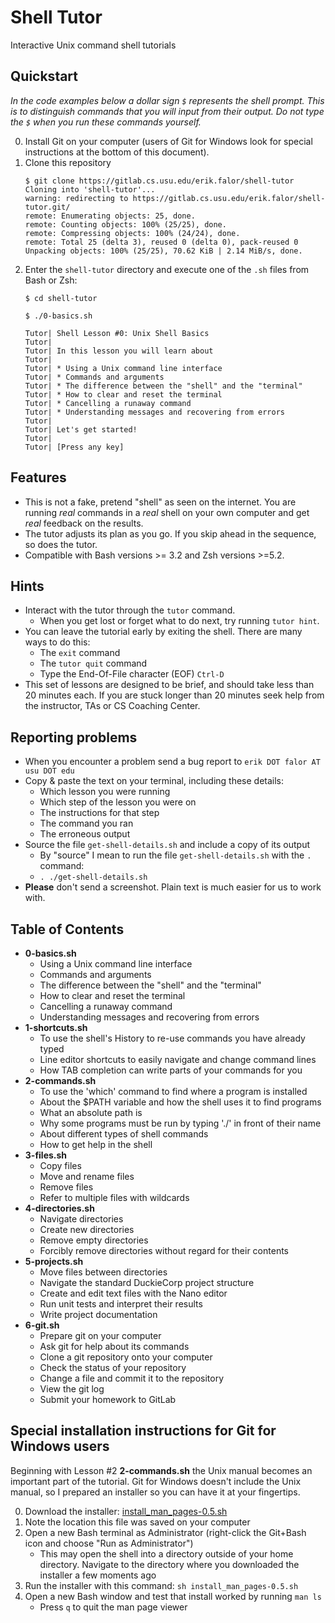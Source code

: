 # Shell Tutor

Interactive Unix command shell tutorials

## Quickstart

*In the code examples below a dollar sign `$` represents the shell prompt.  This is to distinguish commands that you will input from their output. Do not type the `$` when you run these commands yourself.*

0.  Install Git on your computer (users of Git for Windows look for special instructions at the bottom of this document).
1.  Clone this repository
    ```
    $ git clone https://gitlab.cs.usu.edu/erik.falor/shell-tutor
    Cloning into 'shell-tutor'...
    warning: redirecting to https://gitlab.cs.usu.edu/erik.falor/shell-tutor.git/
    remote: Enumerating objects: 25, done.
    remote: Counting objects: 100% (25/25), done.
    remote: Compressing objects: 100% (24/24), done.
    remote: Total 25 (delta 3), reused 0 (delta 0), pack-reused 0
    Unpacking objects: 100% (25/25), 70.62 KiB | 2.14 MiB/s, done.
    ```
2.  Enter the `shell-tutor` directory and execute one of the `.sh` files from Bash or Zsh:
    ```
    $ cd shell-tutor

    $ ./0-basics.sh

    Tutor| Shell Lesson #0: Unix Shell Basics
    Tutor| 
    Tutor| In this lesson you will learn about
    Tutor| 
    Tutor| * Using a Unix command line interface
    Tutor| * Commands and arguments
    Tutor| * The difference between the "shell" and the "terminal"
    Tutor| * How to clear and reset the terminal
    Tutor| * Cancelling a runaway command
    Tutor| * Understanding messages and recovering from errors
    Tutor| 
    Tutor| Let's get started!
    Tutor| 
    Tutor| [Press any key]
    ```


## Features

*   This is not a fake, pretend "shell" as seen on the internet.  You are
    running *real* commands in a *real* shell on your own computer and get
    *real* feedback on the results.
*   The tutor adjusts its plan as you go.  If you skip ahead in the sequence,
    so does the tutor.
*   Compatible with Bash versions >= 3.2 and Zsh versions >=5.2.


## Hints

*   Interact with the tutor through the `tutor` command.
    *   When you get lost or forget what to do next, try running `tutor hint`.
*   You can leave the tutorial early by exiting the shell.  There are many
    ways to do this:
    *   The `exit` command
    *   The `tutor quit` command
    *   Type the End-Of-File character (EOF) `Ctrl-D`
*   This set of lessons are designed to be brief, and should take less than 20
    minutes each.  If you are stuck longer than 20 minutes seek help from the
    instructor, TAs or CS Coaching Center.


## Reporting problems

*   When you encounter a problem send a bug report to `erik DOT falor AT usu DOT edu`
*   Copy & paste the text on your terminal, including these details:
    -   Which lesson you were running
    -   Which step of the lesson you were on
    -   The instructions for that step
    -   The command you ran
    -   The erroneous output
*   Source the file `get-shell-details.sh` and include a copy of its output
    -   By "source" I mean to run the file `get-shell-details.sh` with the `.` command:
    -   `. ./get-shell-details.sh`
*   **Please** don't send a screenshot.  Plain text is much easier for us to work with.


## Table of Contents

*   **0-basics.sh**
    *   Using a Unix command line interface
    *   Commands and arguments
    *   The difference between the "shell" and the "terminal"
    *   How to clear and reset the terminal
    *   Cancelling a runaway command
    *   Understanding messages and recovering from errors
*   **1-shortcuts.sh**
    *   To use the shell's History to re-use commands you have already typed
    *   Line editor shortcuts to easily navigate and change command lines
    *   How TAB completion can write parts of your commands for you
*   **2-commands.sh**
    *   To use the 'which' command to find where a program is installed
    *   About the \$PATH variable and how the shell uses it to find programs
    *   What an absolute path is
    *   Why some programs must be run by typing './' in front of their name
    *   About different types of shell commands
    *   How to get help in the shell
*   **3-files.sh**
    *   Copy files
    *   Move and rename files
    *   Remove files
    *   Refer to multiple files with wildcards
*   **4-directories.sh**
    *   Navigate directories
    *   Create new directories
    *   Remove empty directories
    *   Forcibly remove directories without regard for their contents
*   **5-projects.sh**
    *   Move files between directories
    *   Navigate the standard DuckieCorp project structure
    *   Create and edit text files with the Nano editor
    *   Run unit tests and interpret their results
    *   Write project documentation
*   **6-git.sh**
    *   Prepare git on your computer
    *   Ask git for help about its commands
    *   Clone a git repository onto your computer
    *   Check the status of your repository
    *   Change a file and commit it to the repository
    *   View the git log
    *   Submit your homework to GitLab


## Special installation instructions for **Git for Windows** users

Beginning with Lesson #2 **2-commands.sh** the Unix manual becomes an important part of the tutorial.  Git for Windows doesn't include the Unix manual, so I prepared an installer so you can have it at your fingertips.

0.  Download the installer: [install_man_pages-0.5.sh](https://gitlab.cs.usu.edu/erik.falor/shell-tutor/uploads/479a5875f005f6a351d5af3785f5572a/install_man_pages-0.5.sh)
1.  Note the location this file was saved on your computer
2.  Open a new Bash terminal as Administrator (right-click the Git+Bash icon and choose "Run as Administrator")
    *   This may open the shell into a directory outside of your home directory.  Navigate to the directory where you downloaded the installer a few moments ago
3.  Run the installer with this command: `sh install_man_pages-0.5.sh`
4.  Open a new Bash window and test that install worked by running `man ls`
    *   Press `q` to quit the man page viewer
